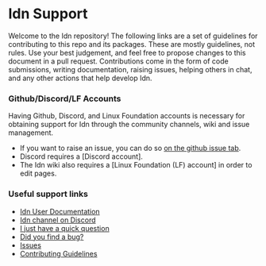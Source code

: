 # Idn Support

Welcome to the Idn repository! The following links are a set of guidelines for contributing to this repo and its packages. These are mostly guidelines, not rules. Use your best judgement, and feel free to propose changes to this document in a pull request. Contributions come in the form of code submissions, writing documentation, raising issues, helping others in chat, and any other actions that help develop Idn.

### Github/Discord/LF Accounts

Having Github, Discord, and Linux Foundation accounts is necessary for obtaining support for Idn through the community channels, wiki and issue management.  
* If you want to raise an issue, you can do so [on the github issue tab](https://github.com/hyperledger/idn/issues).   
* Discord requires a [Discord account].
* The Idn wiki also requires a [Linux Foundation (LF) account] in order to edit pages.

### Useful support links

* [Idn User Documentation]
* [Idn channel on Discord]
* [I just have a quick question](https://wiki.hyperledger.org/display/BESU/I+just+have+a+quick+question)
* [Did you find a bug?](https://wiki.hyperledger.org/display/BESU/Reporting+Bugs)
* [Issues](https://wiki.hyperledger.org/display/BESU/Issues)
* [Contributing Guidelines]


[Idn User Documentation]: https://idn.hyperledger.org
[Idn channel on Discord]: https://discord.com/invite/hyperledger
[Contributing Guidelines]: CONTRIBUTING.md
